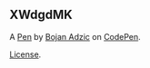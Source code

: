 XWdgdMK
-------


A [Pen](https://codepen.io/bojan2111/pen/XWdgdMK) by [Bojan Adzic](https://codepen.io/bojan2111) on [CodePen](https://codepen.io).

[License](https://codepen.io/bojan2111/pen/XWdgdMK/license).